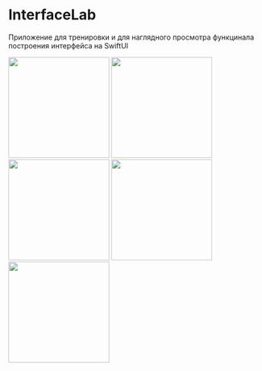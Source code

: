 # InterfaceLab

Приложение для тренировки и для наглядного просмотра функцинала построения интерфейса на SwiftUI

<img src="https://github.com/user-attachments/assets/0a066e09-5632-4220-9486-d6c357f61f22" width="200">
<img src="https://github.com/user-attachments/assets/c1cb3387-a30b-4eeb-a442-9d0eeed89311" width="200">
<img src="https://github.com/user-attachments/assets/7ae6c59d-f58c-4c0f-a705-d6c05dac6190" width="200">
<img src="https://github.com/user-attachments/assets/7ca3d411-04fd-4794-8a87-f94992f1c150" width="200">
<img src="https://github.com/user-attachments/assets/3dee5bfd-d45f-4037-9877-ce09f254d0e5" width="200">

